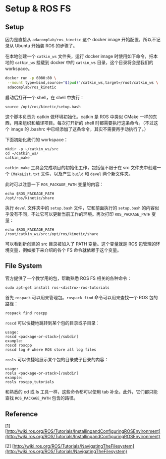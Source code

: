 # Setup & ROS FS

## Setup

因为是直接从 `adacomplab/ros_kinetic` 这个 docker image 开始配置，所以不记录从 Ubuntu 开始装 ROS 的步骤了。

在本地创建一个 `catkin_ws` 文件夹，运行 docker image 时使用如下命令，把本地的 `catkin_ws` 挂载到  docker 中的 `catkin_ws` 目录，这个目录将会是我们的 workspace。

```bash
docker run -p 6080:80 \
 --mount type=bind,source="$(pwd)"/catkin_ws,target=/root/catkin_ws \
 adacomplab/ros_kinetic
```

启动后打开一个 shell，在 shell 中执行：

```text
source /opt/ros/kinetic/setup.bash
```

这个脚本负责为 catkin 做环境初始化。catkin 是 ROS 中类似 CMake 一样的东西，用来组织和编译项目。每次打开新的 shell 时都需要执行这条命令。（不过这个 image 的 .bashrc 中已经添加了这条命令，其实不需要再手动执行了。）

下面初始化我们的 workspace：

```text
mkdir -p ~/catkin_ws/src
cd ~/catkin_ws/
catkin_make
```

`catkin_make` 工具会完成项目的初始化工作，包括但不限于在 src 文件夹中创建一个 `CMakeList.txt` 文件，以及产生 `build` 和 `devel` 两个新文件夹。

此时可以注意一下 `ROS_PACKAGE_PATH` 变量的内容：

```text
echo $ROS_PACKAGE_PATH
/opt/ros/kinetic/share
```

执行 `devel` 文件夹中的 `setup.bash` 文件，它和前面执行的 `setup.bash` 的内容似乎没有不同，不过它可以更新当前工作的环境。再次打印 `ROS_PACKAGE_PATH` 变量：

```text
echo $ROS_PACKAGE_PATH
/root/catkin_ws/src:/opt/ros/kinetic/share
```

可以看到新创建的 src 目录被加入了 PATH 变量。这个变量就是 ROS 包管理的环境变量，例如接下来介绍的各个 FS 命令就依赖于这个变量。

## File System

官方提供了一个教学用的包，帮助熟悉 ROS FS 相关的各种命令：

```text
sudo apt-get install ros-<distro>-ros-tutorials
```

首先 `rospack` 可以用来管理包。`rospack find` 命令可以用来查找一个 ROS 包的路径：

```text
rospack find roscpp
```

`roscd` 可以快捷地跳转到某个包的目录或子目录：

```text
usage:
roscd <package-or-stack>[/subdir]
example:
roscd roscpp
roscd log # where ROS store all log files
```

`rosls` 可以快捷地展示某个包的目录或子目录的内容：

```text
usage:
rosls <package-or-stack>[/subdir]
example:
rosls roscpp_tutorials
```

和熟悉的 cd 或 ls 工具一样，这些命令都可以使用 tab 补全。此外，它们都只能查找 `ROS_PACKAGE_PATH` 包含的路径。

## Reference

\[1\] [http://wiki.ros.org/ROS/Tutorials/InstallingandConfiguringROSEnvironment](http://wiki.ros.org/ROS/Tutorials/InstallingandConfiguringROSEnvironment)

\[2\] [http://wiki.ros.org/ROS/Tutorials/NavigatingTheFilesystem](http://wiki.ros.org/ROS/Tutorials/NavigatingTheFilesystem)

